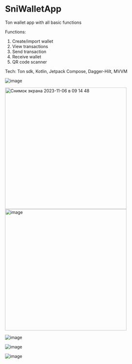 # SniWalletApp
Ton wallet app with all basic functions

Functions:
1. Create/import wallet
2. View transactions
3. Send transaction
4. Receive wallet
5. QR code scanner

Tech: 
Ton sdk, Kotlin, Jetpack Compose, Dagger-Hilt, MVVM


![image](https://github.com/larkes-cyber/SniWalletApp/assets/79082708/84c1bbad-f688-4904-be77-798b6de6cf97)

<img width="400" alt="Снимок экрана 2023-11-06 в 09 14 48" src="https://github.com/larkes-cyber/SniWalletApp/assets/79082708/793f5a20-7ab1-4973-bea1-5b0363fece67">

<img width="400" alt="image" src="https://github.com/larkes-cyber/SniWalletApp/assets/79082708/146e8050-788c-49f7-a7af-9e1c2bdd7f43">

![image](https://github.com/larkes-cyber/SniWalletApp/assets/79082708/673cdac5-8279-4297-baa9-30a79a890332)

![image](https://github.com/larkes-cyber/SniWalletApp/assets/79082708/f4ce71e8-e188-40df-9f3a-5d86cc959620)

![image](https://github.com/larkes-cyber/SniWalletApp/assets/79082708/1c274bd5-fb11-4343-8191-f56c53295596)


